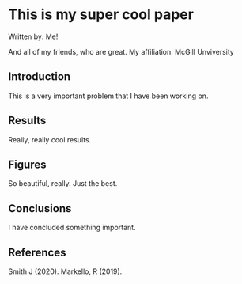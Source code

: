 # This is my super cool paper
Written by: Me!

And all of my friends, who are great. 
My affiliation: McGill Unviversity

## Introduction

This is a very important problem that I have been working on. 

## Results

Really, really cool results.

## Figures

So beautiful, really. Just the best. 

## Conclusions
I have concluded something important.

## References

Smith J (2020). 
Markello, R (2019). 
